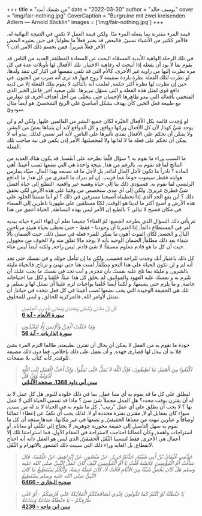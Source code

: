 +++
title = "من صُنعك أنت"
date = "2022-03-30"
author = "يوسف خالد"
cover = "img/fair-nothing.jpg"
CoverCaption = "Burgruine mit zwei kreisenden Adlern — Arnold Böcklin"
images = ['img/fair-nothing.jpg']
+++

قيمة المرء مقترنة بما يفعله المرء منّا. ولكن قيمة العمل لا تكمن في النتيجة النهائية له. فاﻷمر ككثير من اﻷشياء 
نسبيّ, فالبعض قد يعتبر فعلاً ما بطولياً, في حين يعتبره البعض الآخر فعلاً شريراً. فمن يحسم ذلك اﻷمر, اذن ؟


في تلك الرحلة الواهية اﻷبدية المسمّاه البحث عن السعادة المطلقة, العديد من الناس قد يقوم بما لا يود أن يفعله إذا أتيحت له رفاهية الاختيار. تلك الأفعال لها تأويلات عدة في كل مرة نظرت إليها من زاوية غير الأخرى. كاﻷم التي قد تلقي بنفسها في النار كي تنقذ ولدها. لو نظرت لتلك الفعلة نظرة باردة سقيمة لا روح فيها, قد ترى أنه ضرب من الجنون. في حين إن نظرت لها نظرة أكثر حكمة, لعلمت أنه بالتأكيد لا يقوم بتلك الفعلة إلا من لديه دافع قوي لمثل هذه الفعلة و التي تسهّل تبريرها. على صعيد آخر, فاعل الخير الذي المتخفي بأفعاله التي يبدو ظاهرها الإحسان حتى يتخفّى من أجل أهداف أخرى قد تتعارض مع طبيعة فعل الخير, كأن يهدف بشكل أساسيّ على الربح الشخصيّ, هو أيضاً مثال سودويّ.     

لو وُجدت قائمة بكل اﻷفعال الخيّرة لكان جميع البشر من القائمين عليها, ولكن لم و لن يوجد شئٌ كهذا, لأن كل اﻷفعال ورائها دوافع, و كل الدوافع لابد أن يتبناها بعضٌ من البشر. 
ولا يمكن أن نحكم على اﻷفعال بمدى تأثيرها على الناس, لأنه أمر نسبي كذلك. يبدو أنه لا يمكن أن تحكم على فعلة ما لا لذاتها ولا لمحصلتها. اﻷمر إذن يكمن في نية صاحب تلك الفعلة.  


ما السبب وراء ما نقوم به ؟ سؤال قلّما نطرحه على أنفُسنا, قد يكون هناك العديد من النتائج لما قد نقوم به. بالرغم من هذا, نتيجة واحدة هي التي نضعها نَصب أعيننا.
أهي المادة ؟ نادراً ما تكون لأجل المال لذاته, بل لأجل ما قد نصنعه بهذا المال. صيّاد يمارس هوايته فقط, سيموت جوعاً عما قريب. 
إن لم ندرك ما المغزى من كل هذا, ما الدافع الرئيسي لما نقوم به, فسيؤدي ذلك بنا إلى حياة وهمية غير واقعية. التطلع إلى حياة أفضل شئٌ فطريّ غريزيّ, ولكن إلى أي مدى سنخصص من وقتنا على هذه اﻷرض لكي نحقق ذلك ؟ أين يقع الحد الذي إذا تخطيناه أصبحنا مسرفين في ذلك ؟ لو أننا ضمننا الخلود على هذه اﻷرض و أصبح أكثر ما لدينا هو الوقت, لكنّا مستلقين على ظهورنا ناظرين إلى السماء في مكان فسيح لا نبالي ؟ بالطبع إن اﻷمر ليس بهذه البساطة, الحياة أعمق من هذا.


ثم يأتي ذلك السؤال الذي يطرحه الجميع: لمَ العناء؟ جميعنا نعلم أن إنهاء المرء حياته بيديه أمر في المستطاع دائماً; إذا اعتبرنا أن وجودنا - فقط - حتى نحظى بحياة هنيئةٍ مرتاحين البالَ و الجسد, لكان الموت أهون ما يمكن للمرء فعله في سبيل ذلك, حيث الضمان بألا شقاء بعد ذلك مطلقاً, الضمان الوحيد بأنه لا يوجد مالا تقلق منه ولا الخوف من مجهول, حيث أن كل ما هو قادم معلوم مسبقاً: لا شئ قادم, ليس راحة, ولكنه أيضاً ليس عناء.     

كل ذلك باعتبار أنك وجدت للراحة فحسب, ولكن ما إن تتأمل حولك و في نفسك حتى تجد أنه لم و لن تكون الحياة على هذا النحو مطلقاً, لست هنا حتى تهنئ و ترتاح, فالحياة مليئة بالشرور, و مليئة بما تلح عليه نفسك بأن تنجزه, و أنت تجد في نفسك ما يجب عليك أن تلتزم به و تمسك عليه العهود والمواثيق. لم يخلق كل هذا عبثاً. خُلقنا و لكل منا احتياجاته خاصة, و ما يلزم حتى يشبعها. و لكننا أيضا خُلقنا بواجبات لزم علينا أن نمتثل لها و نسلم. و تلك هي الحقيقة الوحيدة التي يجب نضعها نُصب أعيننا في كل فعل نتخذه في حياتنا, أن نمتثل لأوامر الله, فالمركزية للخالق, و ليس للمخلوق.

>_قُلْ إِنَّ صَلَاتِى وَنُسُكِى وَمَحْيَاىَ وَمَمَاتِى لِلَّهِ رَبِّ ٱلْعَـٰلَمِينَ_\
>__[سورة اﻷنعام - آية 6](https://quran.com/6?startingVerse=6)__

>_وَمَا خَلَقْتُ ٱلْجِنَّ وَٱلْإِنسَ إِلَّا لِيَعْبُدُونِ_\
>__[سورة الذاريات - آية 56](https://quran.com/6?startingVerse=6)__

جودة ما نقوم به من العمل لا يمكن أن بحال أن تقترن بطبيعته, طالما التزم المرء بشئ فلا بد أن يبذل لها قصارى جهده, و أن يعمل على ذلك بإخلاص. فما دون ذلك مضيعة للوقت, كأنه كتاب بلا صفحات.    


>_اكْلَفُوا مِنَ الْعَمَلِ مَا تُطِيقُونَ، فَإِنَّ اللَّهَ لاَ يَمَلُّ حَتَّى تَمَلُّوا، وَإِنَّ أَحَبَّ الْعَمَلِ إِلَى اللَّهِ أَدْوَمُهُ وَإِنْ قَلَّ_\
>__[سنن أبي داود 1368. صححه اﻷلباني ](https://sunnah.com/abudawud:1368)__

لنطلق على كل ما قد يقوم به أي مننا عمل, بما في ذلك خلوده للنوم, هل كل عمل لا بد له أن يقترن بوقت محدد؟ هل العمل مجملاً شئ سئ ؟ ماذا قد تسمي الحياة التي لا عمل بها ؟ لا يجب أن يطلق على أي عمل "رتيب", كل ما نقوم به في الحياة لا بد له من سبب, سواء كان بمقابل أو لا, مقترن بفترة محددة أو لا. لذلك يجب أن نكفّ عن إعطاء أعمالنا أوصافاً و عناوين تبهت من معناها الحقيقيّ, و تضعها في غير مكانها. عندها سنجد أن كل ما نقوم به سهل التأصيل إلى حقيقة محورية جوهرية, لا يحتاج إلى تكلّفٍ أو معاناة, أو استراحات واهمة, وكأن أعمالنا احتاجت لاستراحة في المقام اﻷول. فما استراحتنا تلك إلا أعمال هي الأخرى, فقط لتنسينا الثّقَل الحقيقيّ, الذي ليس هو العمل ذاته أنه احتاج لانقطاع, بل الغاية وراء ذلك التي سببت ذلك الشعور بالانهزام و الثّقَل.     


>_حَدَّثَنِي عُثْمَانُ بْنُ أَبِي شَيْبَةَ، حَدَّثَنَا جَرِيرٌ، عَنْ مَنْصُورٍ، عَنْ إِبْرَاهِيمَ، عَنْ عَلْقَمَةَ، قَالَ سَأَلْتُ أُمَّ الْمُؤْمِنِينَ عَائِشَةَ قُلْتُ يَا أُمَّ الْمُؤْمِنِينَ كَيْفَ كَانَ عَمَلُ النَّبِيِّ صلى الله عليه وسلم هَلْ كَانَ يَخُصُّ شَيْئًا مِنَ الأَيَّامِ قَالَتْ لاَ، كَانَ عَمَلُهُ دِيمَةً، وَأَيُّكُمْ يَسْتَطِيعُ مَا كَانَ النَّبِيُّ صلى الله عليه وسلم يَسْتَطِيعُ_\
>__[صحيح البخاري - 6466](https://sunnah.com/bukhari:6466)__


>_يَا حَنْظَلَةُ لَوْ كُنْتُمْ كَمَا تَكُونُونَ عِنْدِي لَصَافَحَتْكُمُ الْمَلاَئِكَةُ عَلَى فُرُشِكُمْ - أَوْ عَلَى طُرُقِكُمْ - يَا حَنْظَلَةُ سَاعَةٌ وَسَاعَةٌ_\
>__[سنن ابن ماجه - 4239](https://sunnah.com/ibnmajah:4239)__
